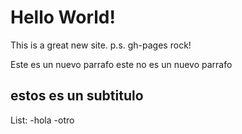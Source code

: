# Hello World! 

This is a great new site.
p.s. gh-pages rock!

Este es un nuevo parrafo
este no es un nuevo parrafo

## estos es un subtitulo

List:
-hola
-otro
